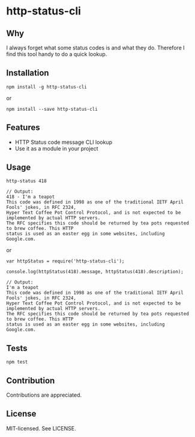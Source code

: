 http-status-cli
======

Why
------
I always forget what some status codes is and what they do. Therefore I find this tool handy to do a quick lookup.

Installation
------
```
npm install -g http-status-cli
```

or

```
npm install --save http-status-cli
```

Features
------
* HTTP Status code message CLI lookup
* Use it as a module in your project

Usage
------
```
http-status 418

// Output:
418 - I'm a teapot
This code was defined in 1998 as one of the traditional IETF April Fools' jokes, in RFC 2324, 
Hyper Text Coffee Pot Control Protocol, and is not expected to be implemented by actual HTTP servers. 
The RFC specifies this code should be returned by tea pots requested to brew coffee. This HTTP 
status is used as an easter egg in some websites, including Google.com.
```

or

```
var httpStatus = require('http-status-cli');

console.log(httpStatus(418).message, httpStatus(418).description);

// Output:
I'm a teapot
This code was defined in 1998 as one of the traditional IETF April Fools' jokes, in RFC 2324, 
Hyper Text Coffee Pot Control Protocol, and is not expected to be implemented by actual HTTP servers. 
The RFC specifies this code should be returned by tea pots requested to brew coffee. This HTTP 
status is used as an easter egg in some websites, including Google.com.
```

Tests
------
```
npm test
```

Contribution
------
Contributions are appreciated.

License
------
MIT-licensed. See LICENSE.
